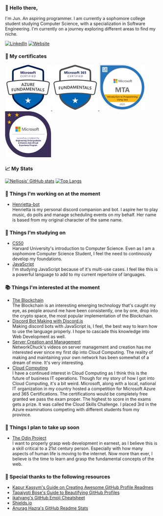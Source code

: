 ### :wave: Hello there, 
I'm Jun. An aspiring programmer. I am currently a sophomore college student studying Computer Science, with a specialization in Software Engineering. I'm currently on a journey exploring different areas to find my niche. 

[![LinkedIn][linkedin-shield]][linkedin-link]
[![Website][web-shield]][web-link]

### :medal_sports: My certificates
<a href="https://nelliosis.github.io/Portfolio/src/Azure%20Fundamentals.png">
   <img src="https://github.com/Nelliosis/Portfolio/blob/main/src/AZ900.png" width="150" height="150"  href="https://nelliosis.github.io/Portfolio/src/Azure%20Fundamentals.png" />
</a>
<a href="https://nelliosis.github.io/Portfolio/src/365%20Fundamentals.png">
   <img src="https://github.com/Nelliosis/Portfolio/blob/main/src/MS900.png" width="150" height="150"  href="https://nelliosis.github.io/Portfolio/src/Azure%20Fundamentals.png" />
</a>
<a href="https://nelliosis.github.io/Portfolio/src/MTA-Certificate.png">
   <img src="https://github.com/Nelliosis/Portfolio/blob/main/src/MTA.png" width="150" height="150"  href="https://nelliosis.github.io/Portfolio/src/Azure%20Fundamentals.png" />
</a>
<a href="https://nelliosis.github.io/Portfolio/src/VEP.png">
   <img src="https://github.com/Nelliosis/Portfolio/blob/main/src/ENG-VEP.png" width="150" height="150"  href="https://nelliosis.github.io/Portfolio/src/Azure%20Fundamentals.png" />
</a>

### :chart_with_upwards_trend: My Stats
[![Nelliosis' GitHub stats](https://github-readme-stats.vercel.app/api?username=Nelliosis&count_private=true&show_icons=true&theme=nord)](https://github.com/anuraghazra/github-readme-stats)
[![Top Langs](https://github-readme-stats.vercel.app/api/top-langs/?username=Nelliosis&layout=compact&theme=nord)](https://github.com/anuraghazra/github-readme-stats)

### :telescope: Things I'm working on at the moment
* [Henrietta-bot](https://github.com/Nelliosis/Henrietta-bot) \
Henrietta is my personal discord companion and bot. I aspire her to play music, do polls and manage scheduling events on my behalf. Her name is based from my original character of the same name.

### :seedling: Things I'm studying on
* [CS50](https://www.edx.org/course/introduction-computer-science-harvardx-cs50x) \
Harvard University's introduction to Computer Science. Even as I am a sophomore Computer Science Student, I feel the need to continously develop my foundations. 
* [JavaScript](https://javascript.info/) \
I'm studying JavaScript because of it's multi-use cases. I feel like this is a powerful language to add to my current repertoire of languages.

### :books: Things I'm interested at the moment
* [The Blockchain](https://www.ibm.com/downloads/cas/36KBMBOG) \
The Blockchain is an interesting emerging technology that's caught my eye, as people around me have been consistently, one by one, drop into the crypto space, the most popular implementation of the Blockchain. 
* [Discord Bot Making with Discord.js](https://discordjs.guide/#before-you-begin) \
Making discord bots with JavaScript is, I feel, the best way to learn how to use the language properly. I hope to cascade this knowledge into Web Development as well.
* [Server Creation and Management](https://www.youtube.com/c/NetworkChuck/videos)\
NetworkChuck's videos on server management and creation has me interested ever since my first dip into Cloud Computing. The reality of making and maintaining your own network has been somewhat of a dream of mine. It's very interesting.
* [Cloud Computing](https://azure.microsoft.com/en-us/overview/what-is-cloud-computing/#:~:text=Simply%20put%2C%20cloud%20computing%20is,resources%2C%20and%20economies%20of%20scale.) \
I have a continued interest in Cloud Computing as I think this is the future of business IT operations. Though for my story of how I got into Cloud Computing, it's a bit weird. Microsoft, along with a local, national IT organization in my country hosted a competition for Microsoft Azure and 365 Certifications. The certifications would be completely free granted we pass the exam proper. The highest to score in the exams gets a prize. It was called the Cloud Skills Challenge. I placed 3rd in the Azure examinations competing with different students from my province. 

### :open_book: Things I plan to take up soon
* [The Odin Project](https://www.theodinproject.com/) \
I want to properly grasp web development in earnest, as I believe this is a skill critical to a 21st century person. Especially with how many aspects of human life is moving to the internet. Now more than ever, I believe is the time to learn and grasp the fundamental concepts of the web.

### :bow: Special thanks to the following resources
* [Kapur Kassym's Guide on Creating Awesome GitHub Profile Readmes](https://javascript.plainenglish.io/how-to-create-an-awesome-github-profile-readme-a474d5b45645)
* [Tapajyoti Bose's Guide to Beautifying GitHub Profiles](https://dev.to/ruppysuppy/beautify-your-github-profile-like-a-pro-5093)
* [ikatyang's GitHub Emoji Cheatsheet](https://github.com/ikatyang/emoji-cheat-sheet/blob/master/README.md)
* [Shields.io](https://shields.io/)
* [Anurag Hazra's GitHub Readme Stats](https://github.com/anuraghazra/github-readme-stats)

<!-- Markdown for Shields -->
[linkedin-shield]: https://img.shields.io/badge/-LinkedIn-0e76a8?style=flat-square&logo=Linkedin&logoColor=white
[linkedin-link]: https://linkedin.com/in/jcapawing
[web-shield]: https://img.shields.io/badge/Website-3b5998?style=flat-square&logo=google-chrome&logoColor=white
[web-link]: https://nelliosis.github.io/Portfolio/
